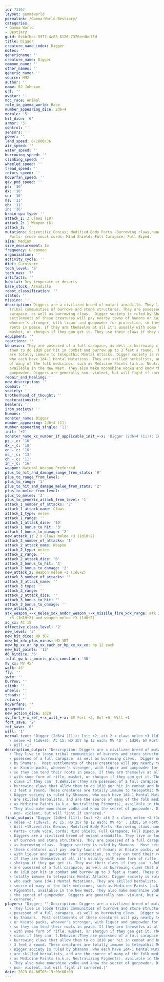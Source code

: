 ```yaml
---
id: 71167
layout: gammaworld
permalink: /Gamma-World-Bestiary/
categories:
- Gamma World
- Bestiary
guid: 0cbbfbdc-5377-4c88-8126-7370eedbc75d
title: Digger
creature_name_index: Digger
notes: ''
genericname: ''
creature_name: Digger
common_name: ''
other_names: ''
generic_name: ''
source: MM2
author: ''
name: BJ Johnson
url: ''
avatar: ''
mcc_race: Animal
role_in_gamma_world: Race
number_appearing_dice: 2d6+4
morale: '5'
hit_dice: '6'
armor: '5'
control: ''
sensors: ''
power: ''
land_speed: 6/1800/36
air_speed: ''
water_speed: ''
burrowing_speed: ''
climbing_speed: ''
wheeled_speed: ''
tread_speed: ''
rotors_speed: ''
hoverfan_speed: ''
gav_pod_speed: ''
ps: '16'
dx: '10'
cn: '16'
ms: '13'
ch: '11'
in: '16'
brain-cpu type: ''
attack_1: 2 Claws (10)
attack_2: 1 Weapon (6)
attack_3: ''
mutations: Scientific Genius; Modified Body Parts -Burrowing claws,hands;New Body
  Parts- crude vocal cords; Mind Shield; Full Carapace; Full Biped.
size: Medium
size_measurement: 1m
frequency: Uncommon
organization: ''
activity_cycle: ''
diet: Carnivore
tech_level: '3'
tech_max: '7'
artifacts: ''
habitat: Dry temperate or deserts
base_stock: Armadillo
robot_classification: ''
status: ''
mission: ''
description: Diggers are a civilized breed of mutant armadillo. They live in loose
  tribal communities of burrows and stone structures. They are posessed of a full
  carapace, as well as burrowing claws.  Digger society is ruled by Shamans.  Most
  settlements of these creatures will pay nearby towns of humans or Kaiute packs,
  whoever's stronger, with liquor and gunpowder for protection, so they can tend their
  roots in peace. If they arm themselvs at all it's usually with some form of rifle,
  musket, or shotgun if they gan get it. They use their claws if they can' t.
equipment: ''
reactions: ''
behavior: They are posessed of a full carapace, as well as burrowing claws that allow
  them to do 1d10 per hit in combat and burrow up to 3 feet a round. These creatures
  are totally immune to telepathic Mental Attacks. Digger society is ruled by Shamans,
  who each have 1d4-1 Mental Mutations. They are skilled herbalists, and are the source
  of many of the folk medicines, such as Medicine Paints (a.k.a. Neutralizing Pigments),
  available in the New West. They also make moonshine vodka and know the secret of
  gunpowder. Diggers are generally non- violent, but will fight if cornered.
repair_and_healing: ''
new_description: ''
combat: ''
society: ''
brotherhood_of_thought: ''
restorationsist: ''
healers: ''
iron_society: ''
humans: ''
monster_name: Digger
number_appearing: 2d6+4 (11)
number_appearing_single: '11'
init: '+2'
monster_name_xx_number_if_applicable_init_+-x: 'Digger (2d6+4 (11)): Init +2'
ps_-_c: '16'
dx_-_c: '10'
cn_-_c: '16'
ms_-_c: '13'
ch_-_c: '11'
in_-_c: '16'
weapon: Natural Weapon Preferred
plus_to_hit_and_damage_range_from_stats: '0'
plus_to_range_from_level: ''
plus_to_range: '1'
plus_to_hit_and_damage_melee_from_stats: '2'
plus_to_melee_from_level: ''
plus_to_melee: '3'
plus_to_generic_attack_from_level: '1'
attack_1_number_of_attacks: '2'
attack_1_attack_name: Claws
attack_1_type: melee
attack_1_range: ''
attack_1_attack_dice: '10'
attack_1_bonus_to_hit: '3'
attack_1_bonus_to_damage: '2'
new_attack_1: 2 x Claws melee +3 (1d10+2)
attack_2_number_of_attacks: '1'
attack_2_attack_name: Weapon
attack_2_type: melee
attack_2_range: ''
attack_2_attack_dice: '6'
attack_2_bonus_to_hit: '3'
attack_2_bonus_to_damage: '2'
new_attack_2: Weapon melee +3 (1d6+2)
attack_3_number_of_attacks: ''
attack_3_attack_name: ''
attack_3_type: ''
attack_3_range: ''
attack_3_attack_dice: ''
attack_3_bonus_to_hit: ''
attack_3_bonus_to_damage: ''
new_attack_3: ''
atk_weapon_+-x_melee_xdx_andor_weapon_+-x_missile_fire_xdx_range: atk 2 x claws melee
  +3 (1d10+2) and weapon melee +3 (1d6+2)
ac_xx: AC 15
effective_class_level: '2'
new_level: '3'
new_hit_dice: HD 3D7
new_hd_xdx_plus_minus: HD 3D7
new_hp_xx_or_hp_xx_each_or_hp_xx_xx_xx: hp 12 each
new_hit_points: '12'
d6_hitdice: '6'
total_gw_hit_points_plus_constant: '36'
mv_xx: MV 45'
walk: 45'
fly: ''
swim: ''
burrow: ''
climb: ''
wheels: ''
treads: ''
rotors: ''
hoverfans: ''
gravpods: ''
new_action_dice: 1d20
sv_fort_+-x_ref_+-x_will_+-x: SV Fort +2, Ref +0, Will +1
fort_save: '2'
ref_save: '0'
will: '1'
normal_text: "Digger (2d6+4 (11)): Init +2; atk 2 x claws melee +3 (1d10+2) and weapon\
  \ melee +3 (1d6+2); AC 15; HD 3D7 hp 12 each; MV 45' ; 1d20; SV Fort +2, Ref +0,\
  \ Will +1"
description_output: "Description: Diggers are a civilized breed of mutant armadillo.\
  \ They live in loose tribal communities of burrows and stone structures. They are\
  \ posessed of a full carapace, as well as burrowing claws.  Digger society is ruled\
  \ by Shamans.  Most settlements of these creatures will pay nearby towns of humans\
  \ or Kaiute packs, whoever's stronger, with liquor and gunpowder for protection,\
  \ so they can tend their roots in peace. If they arm themselvs at all it's usually\
  \ with some form of rifle, musket, or shotgun if they gan get it. They use their\
  \ claws if they can' t.Behavior:They are posessed of a full carapace, as well as\
  \ burrowing claws that allow them to do 1d10 per hit in combat and burrow up to\
  \ 3 feet a round. These creatures are totally immune to telepathic Mental Attacks.\
  \ Digger society is ruled by Shamans, who each have 1d4-1 Mental Mutations. They\
  \ are skilled herbalists, and are the source of many of the folk medicines, such\
  \ as Medicine Paints (a.k.a. Neutralizing Pigments), available in the New West.\
  \ They also make moonshine vodka and know the secret of gunpowder. Diggers are generally\
  \ non- violent, but will fight if cornered."
final_output: "Digger (2d6+4 (11)): Init +2; atk 2 x claws melee +3 (1d10+2) and weapon\
  \ melee +3 (1d6+2); AC 15; HD 3D7 hp 12 each; MV 45' ; 1d20; SV Fort +2, Ref +0,\
  \ Will +1Scientific Genius; Modified Body Parts -Burrowing claws,hands;New Body\
  \ Parts- crude vocal cords; Mind Shield; Full Carapace; Full Biped.Description:\
  \ Diggers are a civilized breed of mutant armadillo. They live in loose tribal communities\
  \ of burrows and stone structures. They are posessed of a full carapace, as well\
  \ as burrowing claws.  Digger society is ruled by Shamans.  Most settlements of\
  \ these creatures will pay nearby towns of humans or Kaiute packs, whoever's stronger,\
  \ with liquor and gunpowder for protection, so they can tend their roots in peace.\
  \ If they arm themselvs at all it's usually with some form of rifle, musket, or\
  \ shotgun if they gan get it. They use their claws if they can' t.Behavior:They\
  \ are posessed of a full carapace, as well as burrowing claws that allow them to\
  \ do 1d10 per hit in combat and burrow up to 3 feet a round. These creatures are\
  \ totally immune to telepathic Mental Attacks. Digger society is ruled by Shamans,\
  \ who each have 1d4-1 Mental Mutations. They are skilled herbalists, and are the\
  \ source of many of the folk medicines, such as Medicine Paints (a.k.a. Neutralizing\
  \ Pigments), available in the New West. They also make moonshine vodka and know\
  \ the secret of gunpowder. Diggers are generally non- violent, but will fight if\
  \ cornered."
players: "Digger; '';Description: Diggers are a civilized breed of mutant armadillo.\
  \ They live in loose tribal communities of burrows and stone structures. They are\
  \ posessed of a full carapace, as well as burrowing claws.  Digger society is ruled\
  \ by Shamans.  Most settlements of these creatures will pay nearby towns of humans\
  \ or Kaiute packs, whoever's stronger, with liquor and gunpowder for protection,\
  \ so they can tend their roots in peace. If they arm themselvs at all it's usually\
  \ with some form of rifle, musket, or shotgun if they gan get it. They use their\
  \ claws if they can' t.Behavior:They are posessed of a full carapace, as well as\
  \ burrowing claws that allow them to do 1d10 per hit in combat and burrow up to\
  \ 3 feet a round. These creatures are totally immune to telepathic Mental Attacks.\
  \ Digger society is ruled by Shamans, who each have 1d4-1 Mental Mutations. They\
  \ are skilled herbalists, and are the source of many of the folk medicines, such\
  \ as Medicine Paints (a.k.a. Neutralizing Pigments), available in the New West.\
  \ They also make moonshine vodka and know the secret of gunpowder. Diggers are generally\
  \ non- violent, but will fight if cornered.|"
date: 2023-04-06T03:13:00+00:00
---
```

</br>